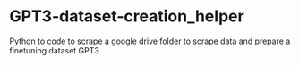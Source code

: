 # GPT3-dataset-creation_helper
Python to code to scrape a google drive folder to scrape data and prepare a finetuning dataset  GPT3
